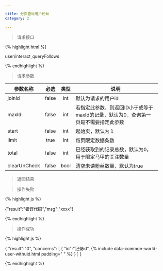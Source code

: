 ```yaml
---

title: 分页查询用户粉丝
category: 2

---
```


> 请求接口

{% highlight html %}

user/interact_queryFollows

{% endhighlight %}

> 请求参数

|参数名称			|必选		|类型		|说明									
|-------------------|:---------:|:---------:|--------------------------------------------
|joinId				|false		|int		|默认为请求的用户id
|maxId				|false		|int		|若指定此参数，则返回ID小于或等于maxId的记录，默认为0，查询第一页是不需要指定此参数
|start				|false		|int		|起始页，默认为１
|limit				|true		|int		|每页限定数据条数
|total				|false		|int		|已经获取到的记录总数，默认为0，用于限定马甲的关注数量
|clearUnCheck		|false		|bool		|清空未读粉丝数量，默认为true

> 返回结果

> 操作失败

{% highlight js %}

{"result":"错误代码","msg":"xxxx"}

{% endhighlight %}

> 操作成功

{% highlight js %}

{
	"result":"0", 
	"concerns":
	[
		{
			"id":"记录id",
			{% include data-common-world-user-withuid.html padding="			" %}
		}
	]
}

{% endhighlight %}
